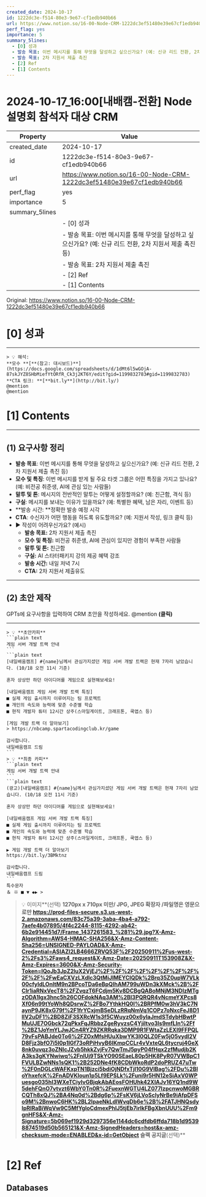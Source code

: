 ```yaml
---
created_date: 2024-10-17
id: 1222dc3e-f514-80e3-9e67-cf1edb940b66
url: https://www.notion.so/16-00-Node-CRM-1222dc3ef51480e39e67cf1edb940b66
perf_flag: yes
importance: 5
summary_5lines:
  - [0] 성과
  - 발송 목표: 이번 메시지를 통해 무엇을 달성하고 싶으신가요? (예: 신규 리드 전환, 2차 지원서 제출 촉진 등)
  - 발송 목표: 2차 지원서 제출 촉진
  - [2] Ref
  - [1] Contents
---
```


# 2024-10-17_16:00[내배캠-전환] Node 설명회 참석자 대상 CRM

| Property | Value |
| --- | --- |
| created_date | 2024-10-17 |
| id | 1222dc3e-f514-80e3-9e67-cf1edb940b66 |
| url | https://www.notion.so/16-00-Node-CRM-1222dc3ef51480e39e67cf1edb940b66 |
| perf_flag | yes |
| importance | 5 |
| summary_5lines | |
|  | - [0] 성과 |
|  | - 발송 목표: 이번 메시지를 통해 무엇을 달성하고 싶으신가요? (예: 신규 리드 전환, 2차 지원서 제출 촉진 등) |
|  | - 발송 목표: 2차 지원서 제출 촉진 |
|  | - [2] Ref |
|  | - [1] Contents |

Original: https://www.notion.so/16-00-Node-CRM-1222dc3ef51480e39e67cf1edb940b66

# [0] 성과

---
    > 💡 해석:
    **모수 **[**(참고: 대시보드)**](https://docs.google.com/spreadsheets/d/1dMt6l5wGOjA-87skJYZ8SHbMiefYtORfR_Ck3j2KT6Y/edit?gid=1199832783#gid=1199832783)
    **CTA 링크: **[**bit.ly**](http://bit.ly/)
    @mention
    @mention

# [1] Contents

---

## **(1) 요구사항 정리**
- **발송 목표**: 이번 메시지를 통해 무엇을 달성하고 싶으신가요? (예: 신규 리드 전환, 2차 지원서 제출 촉진 등)
- **모수 및 특징**: 이번 메시지를 받게 될 주요 타겟 그룹은 어떤 특징을 가지고 있나요? (예: 비전공 취준생, AI에 관심 있는 사람들)
- **말투 및 톤**: 메시지의 전반적인 말투는 어떻게 설정할까요? (예: 친근함, 격식 등)
- **구실**: 메시지를 보내는 이유가 있을까요? (예: 특별한 혜택, 남은 자리, 이벤트 등)
- **발송 시간: **정확한 발송 예정 시각
- **CTA**: 수신자가 어떤 행동을 하도록 유도할까요? (예: 지원서 작성, 링크 클릭 등)
- ▶ 작성이 어려우신가요? (예시)
  - **발송 목표:** 2차 지원서 제출 촉진
  - **모수 및 특징:** 비전공 취준생, AI에 관심이 있지만 경험이 부족한 사람들
  - **말투 및 톤:** 친근함
  - **구실:** AI 스타터패키지 강의 제공 혜택 강조
  - **발송 시간:** 내일 저녁 7시
  - **CTA:** 2차 지원서 제출유도

---

## (2) 초안 제작
GPTs에 요구사항을 입력하여 CRM 초안을 작성하세요.
@mention **(클릭)**

---
    > 💡 **초안카피**
    ```plain text
    게임 서버 개발 트랙 안내
    ```
    ```plain text
    [내일배움캠프] #{name}님께서 관심가지셨던 게임 서버 개발 트랙은 현재 7자리 남았습니다. (10/18 오전 11시 기준)
    
    혼자 상상만 하던 아이디어를 게임으로 실현해보세요!
    
    [내일배움캠프 게임 서버 개발 트랙 특징]
    ■ 실제 게임 출시까지 이루어지는 팀 프로젝트
    ■ 개인의 속도와 능력에 맞춘 수준별 학습
    ■ 현직 개발자 튜터 12시간 상주(스마일게이트, 크래프톤, 쿡앱스 등)
    
    [게임 개발 트랙 더 알아보기]
    > https://nbcamp.spartacodingclub.kr/game
    
    감사합니다.
    내일배움캠프 드림
    ```
    > 💡 **최종 카피**
    ```plain text
    게임 서버 개발 트랙 안내
    ```
    ```plain text
    (광고)[내일배움캠프] #{name}님께서 관심가지셨던 게임 서버 개발 트랙은 현재 7자리 남았습니다. (10/18 오전 11시 기준)
    
    혼자 상상만 하던 아이디어를 게임으로 실현해보세요!
    
    [내일배움캠프 게임 서버 개발 트랙 특징]
    ■ 실제 게임 출시까지 이루어지는 팀 프로젝트
    ■ 개인의 속도와 능력에 맞춘 수준별 학습
    ■ 현직 개발자 튜터 12시간 상주(스마일게이트, 크래프톤, 쿡앱스 등)
    
    ▶ 게임 개발 트랙 더 알아보기
    https://bit.ly/3BMktnz
    
    감사합니다.
    내일배움캠프 드림
    ```
    특수문자
    ＆ ※ ■ ▼ ◆▶ >
> 💡 이미지**(선택)  **1270px x 710px 미만/ JPG, JPEG 확장자 /파일명은 영문으로만
https://prod-files-secure.s3.us-west-2.amazonaws.com/83c75a39-3aba-4ba4-a792-7aefe4b07895/4f4c2244-8115-4292-ab42-6b2e914451d7/Frame_1437261583_%281%29.jpg?X-Amz-Algorithm=AWS4-HMAC-SHA256&X-Amz-Content-Sha256=UNSIGNED-PAYLOAD&X-Amz-Credential=ASIAZI2LB4666ZRVQ53F%2F20250911%2Fus-west-2%2Fs3%2Faws4_request&X-Amz-Date=20250911T153908Z&X-Amz-Expires=3600&X-Amz-Security-Token=IQoJb3JpZ2luX2VjEJ%2F%2F%2F%2F%2F%2F%2F%2F%2F%2F%2FwEaCXVzLXdlc3QtMiJIMEYCIQDk%2Brq35Z0upW7VLk00cfyIdLOnltM9n2BPcoTDa6eBpQIhAM799uWDn3kXMck%2B%2FClr1iaRNxVecT8%2FZvqzT6FCdjm5Kv8DCBgQABoMNjM3NDIzMTgzODA1Igx3hnc5h26COFdokNAq3AM%2Bl3PQRQR4vNcmeYXPcs8Xf06n99tYoWh8QDsrwZ%2FBo7YthkHQ0I%2BRPfM0w3hV3kC7NaynP9JK8xG79f%2F1frYCxjmBSeDLzRRqNmVq1COPz7oNxcFeJ8D1lIV2uDF1%2BD8ZiF3SXRcW1s3f5CWuyz00x6ylaJmdSTdybHBwtPMuUJE7OGbck72qPkxFqJRbbzZgeRyvzsC4Yjiltvo3ls9mfLIn%2Ff%2BZ1JoYmYLJwJCn4RYZ9ZKRRqka3DMP9R1FWtaZzLEXl9FFPQL79vFsPABJde0To6%2FZOxMfsHUuXbwYK3l0QLZ0Fw5jO5vydI2VD8Fjz3bfO7i5I0p1IGf73oRPiHvyB6IKmpCCLr4vVxteQL6tycruj4GeX8nk0uvqz3oZNIcJZvb5hkkZvjFv7QwTmJ5pyP04fHqx2zfMudjb2KA3ks3gKYNwiwq%2FnlUj9TSkYO90SEaeL80p5HK8PyR07VWBpC1FVULBZwNNs1sQK1%2B252DNe4fK8CDbWkoRdP2doPRUZ47uTw%2F0nDGLcWAFKxpTN1Bjzci5bdiOjNDfxTjl10G9VIBag%2FDu%2BIoYhxefcK%2FnADVKIoun1p5Lf9EPSLk%2Funi9r5HN12eSiAxV0WPuesgo035hI3WXeTCiyIvGBjqkAbAEosFOHUhk42XIAJv16YQ1nd9W5dehFQnO7vtvzt6WbY0Tn0R%2FuexnWGTU4LZ077lzpcnwoMGBRCQTh8xQJ%2BA4Nq0d%2Bdg6p%2FsKV6jLVoScIyNrBe9iAfpDFSo9M%2BnwoC6HK%2BL2lpaeNkLdIWvqDb6e%2B%2FATJHNQsdyIpRIRaBiWqVw9C5MfYgloCdmexPhlJ5tjEb7irIkFBgXbnUUU%2Fm9gnHFS&X-Amz-Signature=5b069ef1929d3297356e1144dc6cdfdb6ffda718b1d95398874519d50b565121&X-Amz-SignedHeaders=host&x-amz-checksum-mode=ENABLED&x-id=GetObject
슬랙 공지글**(선택)**
```plain text

```

# [2] Ref

## Databases
